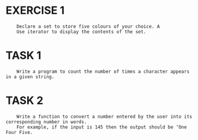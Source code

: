 #   EXERCISE 1
        Declare a set to store five colours of your choice. A
        Use iterator to display the contents of the set.

#   TASK 1 
        Write a program to count the number of times a character appears in a given string.

#   TASK 2
        Write a function to convert a number entered by the user into its corresponding number in words.
        For example, if the input is 145 then the output should be ‘One Four Five.